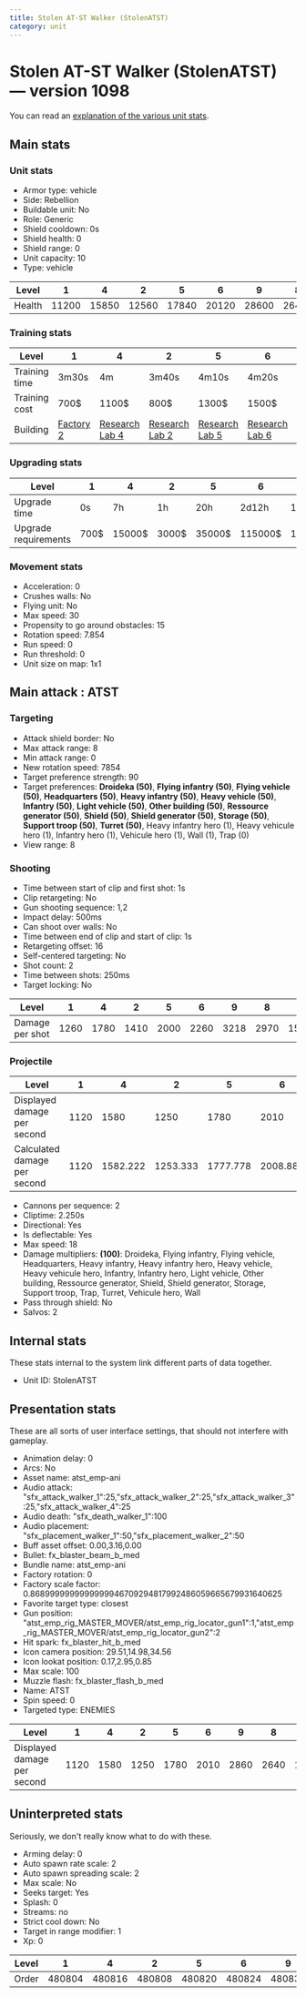 ```yaml
---
title: Stolen AT-ST Walker (StolenATST)
category: unit
---
```


# Stolen AT-ST Walker (StolenATST) — version 1098

You can read an [explanation  of the various unit stats](unitexplained.md).

## Main stats

### Unit stats

  * Armor type: vehicle
  * Side: Rebellion
  * Buildable unit: No
  * Role: Generic
  * Shield cooldown: 0s
  * Shield health: 0
  * Shield range: 0
  * Unit capacity: 10
  * Type: vehicle

|Level |1    |4    |2    |5    |6    |9    |8    |3    |10   |7    |
|------|-----|-----|-----|-----|-----|-----|-----|-----|-----|-----|
|Health|11200|15850|12560|17840|20120|28600|26400|14100|33000|24200|


### Training stats

|Level        |1                             |4                                     |2                                     |5                                     |6                                     |9                                     |8                                     |3                                     |10                                     |7                                     |
|-------------|------------------------------|--------------------------------------|--------------------------------------|--------------------------------------|--------------------------------------|--------------------------------------|--------------------------------------|--------------------------------------|---------------------------------------|--------------------------------------|
|Training time|3m30s                         |4m                                    |3m40s                                 |4m10s                                 |4m20s                                 |4m50s                                 |4m40s                                 |3m50s                                 |5m                                     |4m30s                                 |
|Training cost|700$                          |1100$                                 |800$                                  |1300$                                 |1500$                                 |2100$                                 |2000$                                 |900$                                  |2300$                                  |1700$                                 |
|Building     |[Factory 2](rebelFactory.html)|[Research Lab 4](rebelOffenseLab.html)|[Research Lab 2](rebelOffenseLab.html)|[Research Lab 5](rebelOffenseLab.html)|[Research Lab 6](rebelOffenseLab.html)|[Research Lab 9](rebelOffenseLab.html)|[Research Lab 8](rebelOffenseLab.html)|[Research Lab 3](rebelOffenseLab.html)|[Research Lab 10](rebelOffenseLab.html)|[Research Lab 7](rebelOffenseLab.html)|


### Upgrading stats

|Level               |1   |4     |2    |5     |6      |9       |8      |3    |10      |7      |
|--------------------|----|------|-----|------|-------|--------|-------|-----|--------|-------|
|Upgrade time        |0s  |7h    |1h   |20h   |2d12h  |1w1d    |6d     |2h30m|1w5d    |4d     |
|Upgrade requirements|700$|15000$|3000$|35000$|115000$|1250000$|385000$|6000$|2250000$|200000$|


### Movement stats

  * Acceleration: 0
  * Crushes walls: No
  * Flying unit: No
  * Max speed: 30
  * Propensity to go around obstacles: 15
  * Rotation speed: 7.854
  * Run speed: 0
  * Run threshold: 0
  * Unit size on map: 1x1

## Main attack : ATST

### Targeting

  * Attack shield border: No
  * Max attack range: 8
  * Min attack range: 0
  * New rotation speed: 7854
  * Target preference strength: 90
  * Target preferences: **Droideka (50)**, **Flying infantry (50)**, **Flying vehicle (50)**, **Headquarters (50)**, **Heavy infantry (50)**, **Heavy vehicle (50)**, **Infantry (50)**, **Light vehicle (50)**, **Other building (50)**, **Ressource generator (50)**, **Shield (50)**, **Shield generator (50)**, **Storage (50)**, **Support troop (50)**, **Turret (50)**, Heavy infantry hero (1), Heavy vehicule hero (1), Infantry hero (1), Vehicule hero (1), Wall (1), Trap (0)
  * View range: 8

### Shooting

  * Time between start of clip and first shot: 1s
  * Clip retargeting: No
  * Gun shooting sequence: 1,2
  * Impact delay: 500ms
  * Can shoot over walls: No
  * Time between end of clip and start of clip: 1s
  * Retargeting offset: 16
  * Self-centered targeting: No
  * Shot count: 2
  * Time between shots: 250ms
  * Target locking: No

|Level          |1   |4   |2   |5   |6   |9   |8   |3   |10  |7   |
|---------------|----|----|----|----|----|----|----|----|----|----|
|Damage per shot|1260|1780|1410|2000|2260|3218|2970|1580|3713|2723|


### Projectile

|Level                       |1   |4       |2       |5       |6       |9       |8   |3       |10      |7       |
|----------------------------|----|--------|--------|--------|--------|--------|----|--------|--------|--------|
|Displayed damage per second |1120|1580    |1250    |1780    |2010    |2860    |2640|1400    |3300    |2420    |
|Calculated damage per second|1120|1582.222|1253.333|1777.778|2008.889|2860.444|2640|1404.444|3300.444|2420.444|


  * Cannons per sequence: 2
  * Cliptime: 2.250s
  * Directional: Yes
  * Is deflectable: Yes
  * Max speed: 18
  * Damage multipliers: **(100)**: Droideka, Flying infantry, Flying vehicle, Headquarters, Heavy infantry, Heavy infantry hero, Heavy vehicle, Heavy vehicule hero, Infantry, Infantry hero, Light vehicle, Other building, Ressource generator, Shield, Shield generator, Storage, Support troop, Trap, Turret, Vehicule hero, Wall
  * Pass through shield: No
  * Salvos: 2

## Internal stats

These stats internal to the system link different parts of data together.

  * Unit ID: StolenATST

## Presentation stats

These are all sorts of user interface settings, that should not interfere with gameplay.

  * Animation delay: 0
  * Arcs: No
  * Asset name: atst_emp-ani
  * Audio attack: "sfx_attack_walker_1":25,"sfx_attack_walker_2":25,"sfx_attack_walker_3":25,"sfx_attack_walker_4":25
  * Audio death: "sfx_death_walker_1":100
  * Audio placement: "sfx_placement_walker_1":50,"sfx_placement_walker_2":50
  * Buff asset offset: 0.00,3.16,0.00
  * Bullet: fx_blaster_beam_b_med
  * Bundle name: atst_emp-ani
  * Factory rotation: 0
  * Factory scale factor: 0.8689999999999999946709294817992486059665679931640625
  * Favorite target type: closest
  * Gun position: "atst_emp_rig_MASTER_MOVER/atst_emp_rig_locator_gun1":1,"atst_emp_rig_MASTER_MOVER/atst_emp_rig_locator_gun2":2
  * Hit spark: fx_blaster_hit_b_med
  * Icon camera position: 29.51,14.98,34.56
  * Icon lookat position: 0.17,2.95,0.85
  * Max scale: 100
  * Muzzle flash: fx_blaster_flash_b_med
  * Name: ATST
  * Spin speed: 0
  * Targeted type: ENEMIES

|Level                      |1   |4   |2   |5   |6   |9   |8   |3   |10  |7   |
|---------------------------|----|----|----|----|----|----|----|----|----|----|
|Displayed damage per second|1120|1580|1250|1780|2010|2860|2640|1400|3300|2420|


## Uninterpreted stats

Seriously, we don't really know what to do with these.

  * Arming delay: 0
  * Auto spawn rate scale: 2
  * Auto spawn spreading scale: 2
  * Max scale: No
  * Seeks target: Yes
  * Splash: 0
  * Streams: no
  * Strict cool down: No
  * Target in range modifier: 1
  * Xp: 0

|Level|1     |4     |2     |5     |6     |9     |8     |3     |10    |7     |
|-----|------|------|------|------|------|------|------|------|------|------|
|Order|480804|480816|480808|480820|480824|480836|480832|480812|480840|480828|


